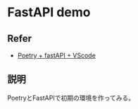 # FastAPI demo

## Refer

- [Poetry + fastAPI + VScode](https://zenn.dev/fuyu/scraps/5a17cd49801e15)

## 説明

PoetryとFastAPIで初期の環境を作ってみる。
